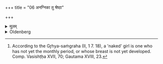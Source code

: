 +++
title = "06 अनग्निका तु श्रेष्ठा"

+++

<details><summary>मूलम्</summary>

अनग्निका तु श्रेष्ठा ६
</details>

<details><summary>Oldenberg</summary>

6. [^fn_303] The best, however, is a 'naked' girl.

[^fn_303]: According to the Gr̥hya-saṁgraha (II, 1 7. 18), a 'naked' girl is one who has not yet the monthly period, or whose breast is not yet developed. Comp. Vasishṭḥa XVII, 70; Gautama XVIII, 23.
</details>
